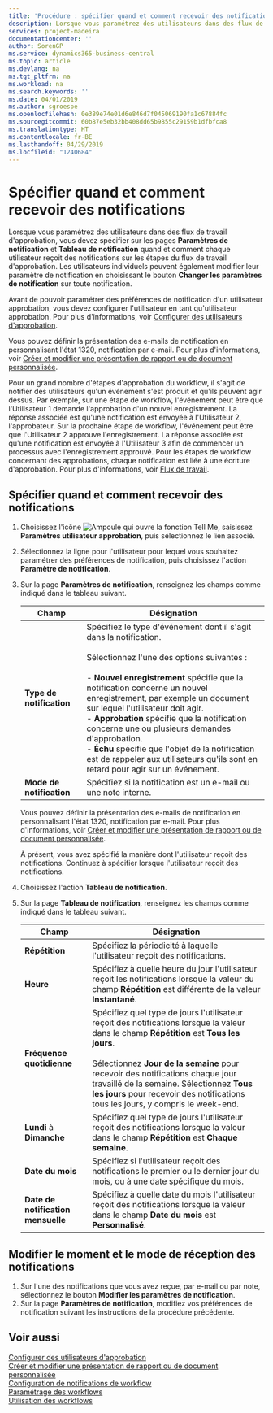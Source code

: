 ```yaml
---
title: 'Procédure : spécifier quand et comment recevoir des notifications | Microsoft Docs'
description: Lorsque vous paramétrez des utilisateurs dans des flux de travail d'approbation, vous devez spécifier sur les pages Paramètres de notification et Tableau de notification quand et comment chaque utilisateur reçoit des notifications sur les étapes du flux de travail d'approbation. Les utilisateurs individuels peuvent également modifier leur paramètre de notification en choisissant le bouton Changer les paramètres de notification sur toute notification.
services: project-madeira
documentationcenter: ''
author: SorenGP
ms.service: dynamics365-business-central
ms.topic: article
ms.devlang: na
ms.tgt_pltfrm: na
ms.workload: na
ms.search.keywords: ''
ms.date: 04/01/2019
ms.author: sgroespe
ms.openlocfilehash: 0e389e74e01d6e846d7f045069190fa1c67884fc
ms.sourcegitcommit: 60b87e5eb32bb408dd65b9855c29159b1dfbfca8
ms.translationtype: HT
ms.contentlocale: fr-BE
ms.lasthandoff: 04/29/2019
ms.locfileid: "1240684"
---
```

# <a name="specify-when-and-how-to-receive-notifications"></a>Spécifier quand et comment recevoir des notifications
Lorsque vous paramétrez des utilisateurs dans des flux de travail d'approbation, vous devez spécifier sur les pages **Paramètres de notification** et **Tableau de notification** quand et comment chaque utilisateur reçoit des notifications sur les étapes du flux de travail d'approbation. Les utilisateurs individuels peuvent également modifier leur paramètre de notification en choisissant le bouton **Changer les paramètres de notification** sur toute notification.  

 Avant de pouvoir paramétrer des préférences de notification d'un utilisateur approbation, vous devez configurer l'utilisateur en tant qu'utilisateur approbation. Pour plus d'informations, voir [Configurer des utilisateurs d'approbation](across-how-to-set-up-approval-users.md).  

 Vous pouvez définir la présentation des e-mails de notification en personnalisant l'état 1320, notification par e-mail. Pour plus d'informations, voir [Créer et modifier une présentation de rapport ou de document personnalisée](ui-how-create-custom-report-layout.md).  

 Pour un grand nombre d'étapes d'approbation du workflow, il s'agit de notifier des utilisateurs qu'un événement s'est produit et qu'ils peuvent agir dessus. Par exemple, sur une étape de workflow, l'événement peut être que l'Utilisateur 1 demande l'approbation d'un nouvel enregistrement. La réponse associée est qu'une notification est envoyée à l'Utilisateur 2, l'approbateur. Sur la prochaine étape de workflow, l'événement peut être que l'Utilisateur 2 approuve l'enregistrement. La réponse associée est qu'une notification est envoyée à l'Utilisateur 3 afin de commencer un processus avec l'enregistrement approuvé. Pour les étapes de workflow concernant des approbations, chaque notification est liée à une écriture d'approbation. Pour plus d'informations, voir [Flux de travail](across-workflow.md).  

## <a name="specify-when-and-how-users-receive-notifications"></a>Spécifier quand et comment recevoir des notifications  

1.  Choisissez l'icône ![Ampoule qui ouvre la fonction Tell Me](media/ui-search/search_small.png "Dites-moi ce que vous voulez faire"), saisissez **Paramètres utilisateur approbation**, puis sélectionnez le lien associé.  
2.  Sélectionnez la ligne pour l'utilisateur pour lequel vous souhaitez paramétrer des préférences de notification, puis choisissez l'action **Paramètre de notification**.  
3.  Sur la page **Paramètres de notification**, renseignez les champs comme indiqué dans le tableau suivant.  

    |Champ|Désignation|  
    |---------------------------------|---------------------------------------|  
    |**Type de notification**|Spécifiez le type d'événement dont il s'agit dans la notification.<br /><br /> Sélectionnez l'une des options suivantes :<br /><br /> -   **Nouvel enregistrement** spécifie que la notification concerne un nouvel enregistrement, par exemple un document sur lequel l'utilisateur doit agir.<br />-   **Approbation** spécifie que la notification concerne une ou plusieurs demandes d'approbation.<br />-   **Échu** spécifie que l'objet de la notification est de rappeler aux utilisateurs qu'ils sont en retard pour agir sur un événement.|  
    |**Mode de notification**|Spécifiez si la notification est un e-mail ou une note interne.|

    Vous pouvez définir la présentation des e-mails de notification en personnalisant l'état 1320, notification par e-mail. Pour plus d'informations, voir [Créer et modifier une présentation de rapport ou de document personnalisée](ui-how-create-custom-report-layout.md).

    À présent, vous avez spécifié la manière dont l'utilisateur reçoit des notifications. Continuez à spécifier lorsque l'utilisateur reçoit des notifications.  

4.  Choisissez l'action **Tableau de notification**.  
5.  Sur la page **Tableau de notification**, renseignez les champs comme indiqué dans le tableau suivant.  

    |Champ|Désignation|  
    |---------------------------------|---------------------------------------|  
    |**Répétition**|Spécifiez la périodicité à laquelle l'utilisateur reçoit des notifications.|  
    |**Heure**|Spécifiez à quelle heure du jour l'utilisateur reçoit les notifications lorsque la valeur du champ **Répétition** est différente de la valeur **Instantané**.|  
    |**Fréquence quotidienne**|Spécifiez quel type de jours l'utilisateur reçoit des notifications lorsque la valeur dans le champ **Répétition** est **Tous les jours**.<br /><br /> Sélectionnez **Jour de la semaine** pour recevoir des notifications chaque jour travaillé de la semaine. Sélectionnez **Tous les jours** pour recevoir des notifications tous les jours, y compris le week-end.|  
    |**Lundi** à **Dimanche**|Spécifiez quel type de jours l'utilisateur reçoit des notifications lorsque la valeur dans le champ **Répétition** est **Chaque semaine**.|  
    |**Date du mois**|Spécifiez si l'utilisateur reçoit des notifications le premier ou le dernier jour du mois, ou à une date spécifique du mois.|  
    |**Date de notification mensuelle**|Spécifiez à quelle date du mois l'utilisateur reçoit des notifications lorsque la valeur dans le champ **Date du mois** est **Personnalisé**.|  

## <a name="change-when-and-how-you-receive-notifications"></a>Modifier le moment et le mode de réception des notifications  
1.  Sur l'une des notifications que vous avez reçue, par e-mail ou par note, sélectionnez le bouton **Modifier les paramètres de notification**.  
2.  Sur la page **Paramètres de notification**, modifiez vos préférences de notification suivant les instructions de la procédure précédente.  

## <a name="see-also"></a>Voir aussi  
 [Configurer des utilisateurs d'approbation](across-how-to-set-up-approval-users.md)   
 [Créer et modifier une présentation de rapport ou de document personnalisée](ui-how-create-custom-report-layout.md)   
 [Configuration de notifications de workflow](across-setting-up-workflow-notifications.md)   
 [Paramétrage des workflows](across-set-up-workflows.md)   
 [Utilisation des workflows](across-use-workflows.md)
